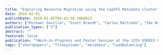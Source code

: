 ```yaml
---
title: "Exploring Resource Migration using the CephFS Metadata cluster"
date: 2014-02-01
publishDate: 2020-01-05T06:43:50.386081Z
authors: ["Michael Sevilla", "Scott Brandt", "Carlos Maltzahn", "Ike Nassi", "Sam Fineberg"]
publication_types: ["1"]
abstract: ""
featured: false
publication: "*Work-in-Progress and Poster Session at the 12th USENIX Conference on File and Storage Technology (FAST 2014)*"
tags: ["shortpapers", "filesystems", "metadata", "loadbalancing"]
---
```


